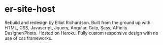 # er-site-host
Rebuild and redesign by Elliot Richardson.  Built from the ground up with HTML, CSS, Javascript, Jquery, Angular, Gulp, Sass, Affinity Designer/Photo. Hosted on Heroku.  Fully custom responsive design with no use of css frameworks.
